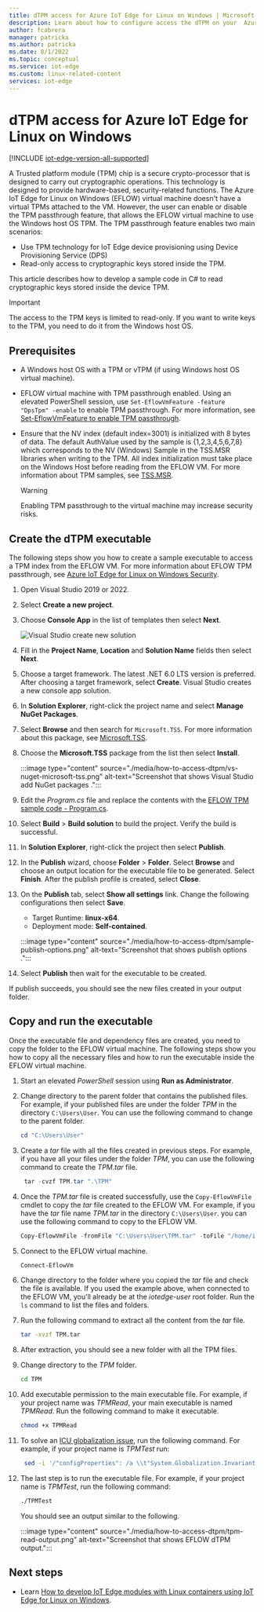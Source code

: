 ```yaml
---
title: dTPM access for Azure IoT Edge for Linux on Windows | Microsoft Docs
description: Learn about how to configure access the dTPM on your  Azure IoT Edge for Linux on Windows virtual machine.
author: fcabrera
manager: patricka
ms.author: patricka
ms.date: 8/1/2022
ms.topic: conceptual
ms.service: iot-edge
ms.custom: linux-related-content
services: iot-edge
---
```


# dTPM access for Azure IoT Edge for Linux on Windows

[!INCLUDE [iot-edge-version-all-supported](includes/iot-edge-version-all-supported.md)]

A Trusted platform module (TPM) chip is a secure crypto-processor that is designed to carry out cryptographic operations. This technology is designed to provide hardware-based, security-related functions. The Azure IoT Edge for Linux on Windows (EFLOW) virtual machine doesn't have a virtual TPMs attached to the VM. However, the user can enable or disable the TPM passthrough feature, that allows the EFLOW virtual machine to use the Windows host OS TPM. The TPM passthrough feature enables two main scenarios:

- Use TPM technology for IoT Edge device provisioning using Device Provisioning Service (DPS)
- Read-only access to cryptographic keys stored inside the TPM. 

This article describes how to develop a sample code in C# to read cryptographic keys stored inside the device TPM. 

> [!IMPORTANT]
> The access to the TPM keys is limited to read-only. If you want to write keys to the TPM, you need to do it from the Windows host OS. 

## Prerequisites

- A Windows host OS with a TPM or vTPM (if using Windows host OS virtual machine).
- EFLOW virtual machine with TPM passthrough enabled. Using an elevated PowerShell session, use `Set-EflowVmFeature -feature "DpsTpm" -enable` to enable TPM passthrough. For more information, see [Set-EflowVmFeature to enable TPM passthrough](./reference-iot-edge-for-linux-on-windows-functions.md#set-eflowvmfeature).
- Ensure that the NV index (default index=3001) is initialized with 8 bytes of data. The default AuthValue used by the sample is {1,2,3,4,5,6,7,8} which corresponds to the NV (Windows) Sample in the TSS.MSR libraries when writing to the TPM. All index initialization must take place on the Windows Host before reading from the EFLOW VM. For more information about TPM samples, see [TSS.MSR](https://github.com/microsoft/TSS.MSR).

    > [!WARNING]
    > Enabling TPM passthrough to the virtual machine may increase security risks.
    
## Create the dTPM executable

The following steps show you how to create a sample executable to access a TPM index from the EFLOW VM. For more information about EFLOW TPM passthrough, see [Azure IoT Edge for Linux on Windows Security](./iot-edge-for-linux-on-windows-security.md).

1. Open Visual Studio 2019 or 2022.

1. Select **Create a new project**.

1. Choose **Console App** in the list of templates then select **Next**. 

    ![Visual Studio create new solution](./media/how-to-access-dtpm/vs-new-solution.png)

1. Fill in the **Project Name**, **Location** and **Solution Name** fields then select **Next**.

1. Choose a target framework. The latest .NET 6.0 LTS version is preferred. After choosing a target framework, select **Create**. Visual Studio creates a new console app solution.

1. In **Solution Explorer**, right-click the project name and select **Manage NuGet Packages**.

1. Select **Browse** and then search for `Microsoft.TSS`. For more information about this package, see [Microsoft.TSS](https://www.nuget.org/packages/Microsoft.TSS).

1. Choose the **Microsoft.TSS** package from the list then select **Install**.

   :::image type="content" source="./media/how-to-access-dtpm/vs-nuget-microsoft-tss.png" alt-text="Screenshot that shows Visual Studio add NuGet packages .":::

1. Edit the *Program.cs* file and replace the contents with the [EFLOW TPM sample code - Program.cs](https://raw.githubusercontent.com/Azure/iotedge-eflow/main/samples/tpm-read-nv/Program.cs).

1. Select **Build** > **Build solution** to build the project.  Verify the build is successful.

1. In **Solution Explorer**, right-click the project then select **Publish**.

1. In the **Publish** wizard, choose **Folder** > **Folder**. Select **Browse** and choose an output location for the executable file to be generated.  Select **Finish**. After the publish profile is created, select **Close**.

1. On the **Publish** tab, select **Show all settings** link. Change the following configurations then select **Save**. 
    - Target Runtime:  **linux-x64**.
    - Deployment mode: **Self-contained**.
    
   :::image type="content" source="./media/how-to-access-dtpm/sample-publish-options.png" alt-text="Screenshot that shows publish options .":::
 
1. Select **Publish** then wait for the executable to be created. 

If publish succeeds, you should see the new files created in your output folder.

## Copy and run the executable
Once the executable file and dependency files are created, you need to copy the folder to the EFLOW virtual machine. The following steps show you how to copy all the necessary files and how to run the executable inside the EFLOW virtual machine.

1. Start an elevated *PowerShell* session using **Run as Administrator**.

1. Change directory to the parent folder that contains the published files. 
    For example, if your published files are under the folder *TPM* in the directory `C:\Users\User`.  You can use the following command to change to the parent folder.
    ```powershell
    cd "C:\Users\User"
    ```

1. Create a *tar* file with all the files created in previous steps.
    For example, if you have all your files under the folder _TPM_, you can use the following command to create the _TPM.tar_ file.
    ```powershell
     tar -cvzf TPM.tar ".\TPM"
    ```

1. Once the *TPM.tar* file is created successfully, use the `Copy-EflowVmFile` cmdlet to copy the *tar* file created to the EFLOW VM.
    For example, if you have the _tar_ file name _TPM.tar_ in the directory `C:\Users\User`. you can use the following command to copy to the EFLOW VM.
    ```powershell
    Copy-EflowVmFile -fromFile "C:\Users\User\TPM.tar" -toFile "/home/iotedge-user/" -pushFile
    ```

1. Connect to the EFLOW virtual machine.
     ```powershell
    Connect-EflowVm
    ```

1. Change directory to the folder where you copied the *tar* file and check the file is available. If you used the example above, when connected to the EFLOW VM, you'll already be at the *iotedge-user* root folder. Run the `ls` command to list the files and folders.

1. Run the following command to extract all the content from the _tar_ file.
    ```bash
    tar -xvzf TPM.tar
    ```

1. After extraction, you should see a new folder with all the TPM files. 
1. Change directory to the *TPM* folder.
    ```bash
    cd TPM
    ```

1. Add executable permission to the main executable file. For example, if your project name was *TPMRead*, your main executable is named *TPMRead*. Run the following command to make it executable.
    ```bash
    chmod +x TPMRead
    ```

1. To solve an [ICU globalization issue](https://github.com/dotnet/core/issues/2186#issuecomment-472629489), run the following command. For example, if your project name is *TPMTest* run:
    ```bash
     sed -i '/"configProperties": /a \\t"System.Globalization.Invariant\": true,' TPMTest.runtimeconfig.json
    ```

1. The last step is to run the executable file. For example, if your project name is *TPMTest*, run the following command:
    ```bash
    ./TPMTest
    ```
    You should see an output similar to the following.

   :::image type="content" source="./media/how-to-access-dtpm/tpm-read-output.png" alt-text="Screenshot that shows EFLOW dTPM output.":::

## Next steps

* Learn [How to develop IoT Edge modules with Linux containers using IoT Edge for Linux on Windows](./tutorial-develop-for-linux-on-windows.md). 
